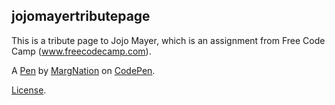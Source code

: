 jojomayertributepage
--------------------
This is a tribute page to Jojo Mayer, which is an assignment from Free Code Camp (www.freecodecamp.com).

A [Pen](https://codepen.io/MargNation/pen/PbxMZV) by [MargNation](http://codepen.io/MargNation) on [CodePen](http://codepen.io/).

[License](https://codepen.io/MargNation/pen/PbxMZV/license).